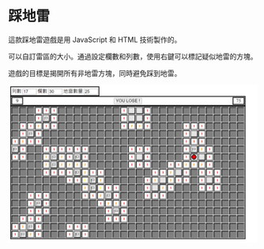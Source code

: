 # 踩地雷
這款踩地雷遊戲是用 JavaScript 和 HTML 技術製作的。

可以自訂雷區的大小。通過設定欄數和列數，使用右鍵可以標記疑似地雷的方塊。

遊戲的目標是揭開所有非地雷方塊，同時避免踩到地雷。

![踩地雷圖示](./image/image.png)